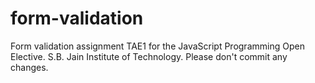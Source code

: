 # form-validation

Form validation assignment TAE1 for the JavaScript Programming Open Elective. S.B. Jain Institute of Technology.
Please don't commit any changes.
